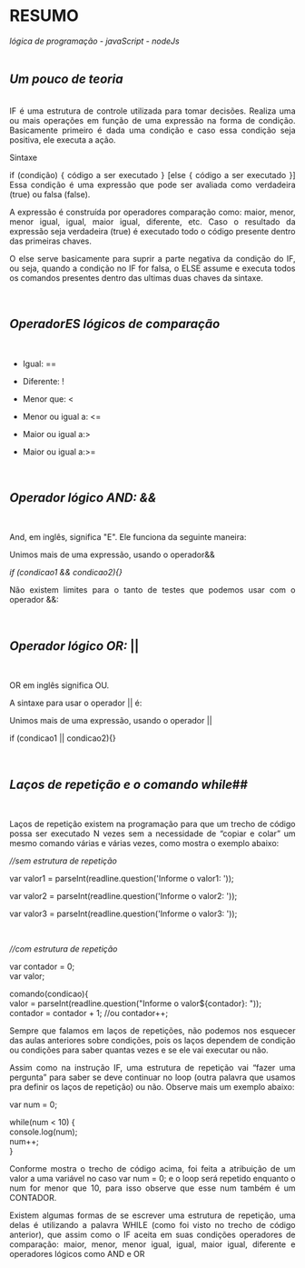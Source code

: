 <div style="text-align: justify"> 

# **RESUMO**

_lógica de programação - javaScript - nodeJs_
<BR>
<BR>

## _Um pouco de teoria_
<BR>
IF é uma estrutura de controle utilizada para tomar decisões. Realiza uma ou mais operações em função de uma expressão na forma de condição. Basicamente primeiro é dada uma condição e caso essa condição seja positiva, ele executa a ação.

Sintaxe

if (condição) { código a ser executado } [else { código a ser executado }]
Essa condição é uma expressão que pode ser avaliada como verdadeira (true) ou falsa (false).

A expressão é construída por operadores comparação como: maior, menor, menor igual, igual, maior igual, diferente, etc. Caso o resultado da expressão seja verdadeira (true) é executado todo o código presente dentro  das primeiras chaves.

O else serve basicamente para suprir a parte negativa da condição do IF, ou seja, quando a condição no IF for falsa, o ELSE assume e executa todos os comandos presentes dentro das ultimas duas chaves da sintaxe.

<BR>

## _OperadorES lógicos de comparação_

<BR>

- Igual: ==


- Diferente:  !


- Menor que:  <


- Menor ou igual a: <=


- Maior ou igual a:>

- Maior ou igual a:>=

<BR>

## _Operador lógico AND: &&_

<BR>


And, em inglês, significa "E". Ele funciona da seguinte maneira:

Unimos mais de uma expressão, usando o operador&&

_if (condicao1 && condicao2){}_

Não existem limites para o tanto de testes que podemos usar com o operador &&:

<br>

## _Operador lógico OR:_ || ##

<br>

OR em inglês significa OU.

A sintaxe para usar o operador || é:

Unimos mais de uma expressão, usando o operador ||

if (condicao1 || condicao2){}

<br>

## _Laços de repetição e o comando while_##

<br>

Laços de repetição existem na programação para que um trecho de código possa ser executado N vezes sem a necessidade de “copiar e colar” um mesmo comando várias e várias vezes, como mostra o exemplo abaixo:

_//sem estrutura de repetição_


var valor1 = parseInt(readline.question('Informe o valor1: '));

var valor2 = parseInt(readline.question('Informe o valor2: '));

var valor3 = parseInt(readline.question('Informe o valor3: '));

<br>
 
_//com estrutura de repetição_


var contador = 0; <br>
var valor;
 
comando(condicao){<br>
    valor = parseInt(readline.question("Informe o valor${contador}: "));<br>
    contador = contador + 1; //ou contador++;


Sempre que falamos em laços de repetições, não podemos nos esquecer das aulas anteriores sobre condições, pois os laços dependem de condição ou condições para saber quantas vezes e se ele vai executar ou não.

Assim como na instrução IF, uma estrutura de repetição vai “fazer uma pergunta” para saber se deve continuar no loop (outra palavra que usamos pra definir os laços de repetição) ou não. Observe mais um exemplo abaixo:

var num = 0; <br>
 
while(num < 10) { <br>
    console.log(num);<br>
    num++;<br>
}<br>

Conforme mostra o trecho de código acima, foi feita a atribuição de um valor a uma variável no caso var num = 0; e o loop será repetido enquanto o num for menor que 10, para isso observe que esse num também é um CONTADOR.

Existem algumas formas de se escrever uma estrutura de repetição, uma delas é utilizando a palavra WHILE (como foi visto no trecho de código anterior), que assim como o IF aceita em suas condições operadores de comparação: maior, menor, menor igual, igual, maior igual, diferente e operadores lógicos como AND e OR
